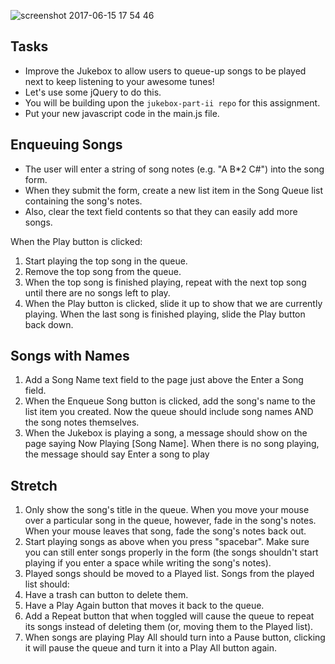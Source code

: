 ![screenshot 2017-06-15 17 54 46](https://user-images.githubusercontent.com/19618674/27207457-d6ab1828-51f3-11e7-8323-96f77bbb30ed.png)


## Tasks
- Improve the Jukebox to allow users to queue-up songs to be played next to keep listening to your awesome tunes! 
- Let's use some jQuery to do this.
- You will be building upon the `jukebox-part-ii repo` for this assignment.
- Put your new javascript code in the main.js file.

## Enqueuing Songs
- The user will enter a string of song notes (e.g. "A B*2 C#") into the song form.  
- When they submit the form, create a new list item in the Song Queue list containing the song's notes. 
- Also, clear the text field contents so that they can easily add more songs.

When the Play button is clicked:

1.  Start playing the top song in the queue.
2. Remove the top song from the queue.
3. When the top song is finished playing, repeat with the next top song until there are no songs left to play.
4. When the Play button is clicked, slide it up to show that we are currently playing. When the last song is finished playing, slide the Play button back down.

## Songs with Names
1. Add a Song Name text field to the page just above the Enter a Song field.
2. When the Enqueue Song button is clicked, add the song's name to the list item you created. Now the queue should include song names AND the song notes themselves.
3. When the Jukebox is playing a song, a message should show on the page saying Now Playing [Song Name]. When there is no song playing, the message should say Enter a song to play

## Stretch
1. Only show the song's title in the queue. When you move your mouse over a particular song in the queue, however, fade in the song's notes. When your mouse leaves that song, fade the song's notes back out.
2. Start playing songs as above when you press "spacebar". Make sure you can still enter songs properly in the form (the songs shouldn't start playing if you enter a space while writing the song's notes).
3. Played songs should be moved to a Played list. Songs from the played list should:
4. Have a trash can button to delete them.
5. Have a Play Again button that moves it back to the queue.
6. Add a Repeat button that when toggled will cause the queue to repeat its songs instead of deleting them (or, moving them to the Played list).
7. When songs are playing Play All should turn into a Pause button, clicking it will pause the queue and turn it into a Play All button again.
